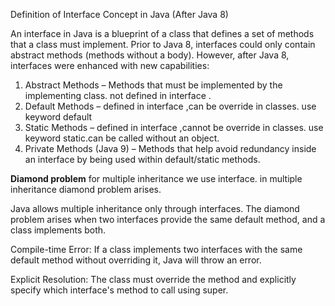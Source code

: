 Definition of Interface Concept in Java (After Java 8)

An interface in Java is a blueprint of a class that defines a set of methods that a class must implement. Prior to Java 8, interfaces could only contain abstract methods (methods without a body).
However, after Java 8, interfaces were enhanced with new capabilities:

1. Abstract Methods – Methods that must be implemented by the implementing class. not defined in interface .
2. Default Methods – defined in interface ,can be override in classes. use keyword default
3. Static Methods – defined in interface ,cannot be override in classes. use keyword static.can be called without an object.
4. Private Methods (Java 9) – Methods that help avoid redundancy inside an interface by being used within default/static methods.

**Diamond problem**
for multiple inheritance we use interface.
in multiple inheritance diamond problem arises.

Java allows multiple inheritance only through interfaces. The diamond problem arises when two interfaces provide the same default method, and a class implements both.

Compile-time Error: If a class implements two interfaces with the same default method without overriding it, Java will throw an error.

Explicit Resolution: The class must override the method and explicitly specify which interface's method to call using super.
